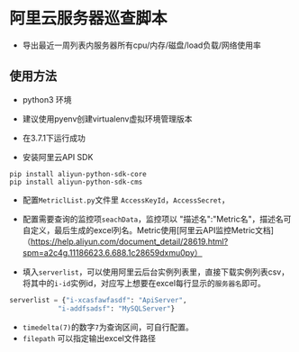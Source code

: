 # 阿里云服务器巡查脚本

- 导出最近一周列表内服务器所有cpu/内存/磁盘/load负载/网络使用率

## 使用方法

- python3 环境
- 建议使用pyenv创建virtualenv虚拟环境管理版本
- 在3.7.1下运行成功

- 安装阿里云API SDK
```shell script
pip install aliyun-python-sdk-core
pip install aliyun-python-sdk-cms
```

- 配置`MetriclList.py`文件里 `AccessKeyId`，`AccessSecret`，

- 配置需要查询的监控项`seachData`，监控项以 "描述名":"Metric名"，描述名可自定义，最后生成的excel列名。Metric使用[阿里云API监控Metric文档]（https://help.aliyun.com/document_detail/28619.html?spm=a2c4g.11186623.6.688.1c28659dxmu0py）

- 填入`serverlist`，可以使用阿里云后台实例列表里，直接下载实例列表csv，将其中的`i-id`实例id，对应写上想要在excel每行显示的`服务器名`即可。

```python
serverlist = {"i-xcasfawfasdf": "ApiServer",
            "i-addfsadsf": "MySQLServer"}
```

- `timedelta(7)`的数字`7`为查询区间，可自行配置。
- `filepath` 可以指定输出excel文件路径
